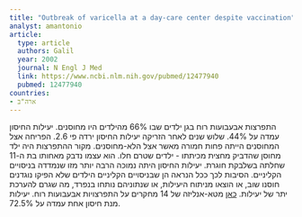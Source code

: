 ```yaml
---
title: "Outbreak of varicella at a day-care center despite vaccination"
analyst: amantonio
article:
  type: article
  authors: Galil
  year: 2002
  journal: N Engl J Med
  link: https://www.ncbi.nlm.nih.gov/pubmed/12477940
  pubmed: 12477940
countries:
- ארה"ב
---
```


התפרצות אבעבועות רוח בגן ילדים שבו 66% מהילדים היו מחוסנים. יעילות החיסון עמדה על 44%. שלוש שנים לאחר הזריקה יעילות החיסון ירדה פי 2.6. הפריחה אצל המחוסנים הייתה פחות חמורה מאשר אצל הלא-מחוסנים.
מקור ההתפרצות היה ילד מחוסן שהדביק מחצית מכיתתו - ילדים שטרם חלו. הוא עצמו נדבק מאחותו בת ה-11 שחלתה בשלבקת חוגרת.
יעילות החיסון היתה נמוכה הרבה יותר מזו שנמדדה בניסויים הקליניים. הסיבות לכך ככל הנראה הן שבניסויים הקליניים הילדים שלא הפיקו נוגדנים חוסנו שוב, או הוצאו מניתוח היעילות, או שנתוניהם נותחו בנפרד, מה שגרם להערכת יתר של יעילות.
[כאן](https://www.ncbi.nlm.nih.gov/pubmed/17706845) מטא-אנליזה של 14 מחקרים על התפרצויות אבעבועות רוח. יעילות מנת חיסון אחת עמדה על 72.5%.

